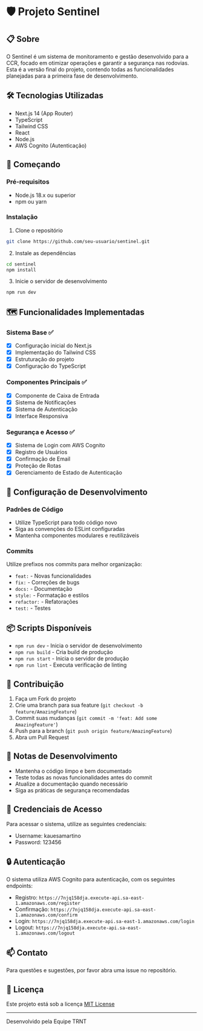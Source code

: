 # 🛡️ Projeto Sentinel

## 📋 Sobre
O Sentinel é um sistema de monitoramento e gestão desenvolvido para a CCR, focado em otimizar operações e garantir a segurança nas rodovias. Esta é a versão final do projeto, contendo todas as funcionalidades planejadas para a primeira fase de desenvolvimento.

## 🛠️ Tecnologias Utilizadas
- Next.js 14 (App Router)
- TypeScript
- Tailwind CSS
- React
- Node.js
- AWS Cognito (Autenticação)

## 🚀 Começando

### Pré-requisitos
- Node.js 18.x ou superior
- npm ou yarn

### Instalação
1. Clone o repositório
```bash
git clone https://github.com/seu-usuario/sentinel.git
```

2. Instale as dependências
```bash
cd sentinel
npm install
```

3. Inicie o servidor de desenvolvimento
```bash
npm run dev
```

## 🗺️ Funcionalidades Implementadas

### Sistema Base ✅
- [x] Configuração inicial do Next.js
- [x] Implementação do Tailwind CSS
- [x] Estruturação do projeto
- [x] Configuração do TypeScript

### Componentes Principais ✅
- [x] Componente de Caixa de Entrada
- [x] Sistema de Notificações
- [x] Sistema de Autenticação
- [x] Interface Responsiva

### Segurança e Acesso ✅
- [x] Sistema de Login com AWS Cognito
- [x] Registro de Usuários
- [x] Confirmação de Email
- [x] Proteção de Rotas
- [x] Gerenciamento de Estado de Autenticação

## 🔧 Configuração de Desenvolvimento

### Padrões de Código
- Utilize TypeScript para todo código novo
- Siga as convenções do ESLint configuradas
- Mantenha componentes modulares e reutilizáveis

### Commits
Utilize prefixos nos commits para melhor organização:
- `feat:` - Novas funcionalidades
- `fix:` - Correções de bugs
- `docs:` - Documentação
- `style:` - Formatação e estilos
- `refactor:` - Refatorações
- `test:` - Testes

## 📦 Scripts Disponíveis
- `npm run dev` - Inicia o servidor de desenvolvimento
- `npm run build` - Cria build de produção
- `npm run start` - Inicia o servidor de produção
- `npm run lint` - Executa verificação de linting

## 🤝 Contribuição
1. Faça um Fork do projeto
2. Crie uma branch para sua feature (`git checkout -b feature/AmazingFeature`)
3. Commit suas mudanças (`git commit -m 'feat: Add some AmazingFeature'`)
4. Push para a branch (`git push origin feature/AmazingFeature`)
5. Abra um Pull Request

## 📝 Notas de Desenvolvimento
- Mantenha o código limpo e bem documentado
- Teste todas as novas funcionalidades antes do commit
- Atualize a documentação quando necessário
- Siga as práticas de segurança recomendadas

## 🔐 Credenciais de Acesso
Para acessar o sistema, utilize as seguintes credenciais:
- Username: kauesamartino
- Password: 123456

## 🔒 Autenticação
O sistema utiliza AWS Cognito para autenticação, com os seguintes endpoints:
- Registro: `https://7njq158dja.execute-api.sa-east-1.amazonaws.com/register`
- Confirmação: `https://7njq158dja.execute-api.sa-east-1.amazonaws.com/confirm`
- Login: `https://7njq158dja.execute-api.sa-east-1.amazonaws.com/login`
- Logout: `https://7njq158dja.execute-api.sa-east-1.amazonaws.com/logout`

## 📫 Contato
Para questões e sugestões, por favor abra uma issue no repositório.

## 📄 Licença
Este projeto está sob a licença [MIT License](https://github.com/KadajoFiap/Sentinel/blob/main/LICENSE)

---
Desenvolvido pela Equipe TRNT
